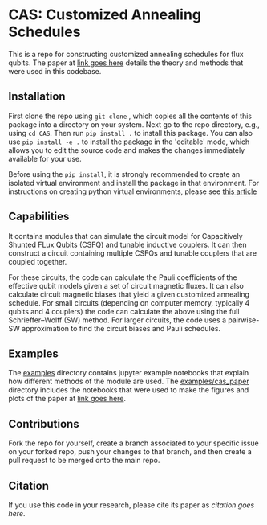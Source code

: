 # CAS: Customized Annealing Schedules

This is a repo for constructing customized annealing schedules for flux qubits.
The paper at [link goes here]() details the theory and methods that were used in this codebase.

## Installation
First clone the repo using `git clone` , which copies all the contents of this package into a directory on your system.
Next go to the repo directory, e.g., using `cd CAS`.
Then run `pip install .` to install this package. You can also use `pip install -e .` to install the package in the 'editable' mode, which allows you to edit the source code and makes the changes immediately available for your use.

Before using the `pip install`, it is strongly recommended to create an isolated virtual environment and install the package in that environment. 
For instructions on creating python virtual environments, please see [this article](https://docs.python-guide.org/dev/virtualenvs/)
## Capabilities
It contains modules that can simulate the circuit model for Capacitively Shunted FLux Qubits (CSFQ) and tunable inductive couplers. 
It can then construct a circuit containing multiple CSFQs and tunable couplers that are coupled together.

For these circuits, the code can calculate the Pauli coefficients of the effective qubit models given a set of circuit magnetic fluxes.
It can also calculate circuit magnetic biases that yield a given customized annealing schedule.
For small circuits (depending on computer memory, typically 4 qubits and 4 couplers) the code can calculate the above using the full Schrieffer–Wolff (SW) method. 
For larger circuits, the code uses a pairwise-SW approximation to find the circuit biases and Pauli schedules.

## Examples
The [examples](https://github.com/USCqserver/CAS/tree/master/docs/examples) directory contains jupyter example notebooks that explain how different methods of the module are used.
The [examples/cas_paper](https://github.com/USCqserver/CAS/tree/master/docs/examples/cas_paper) directory includes the notebooks that were used to make the figures and plots of the paper at [link goes here]().


## Contributions
Fork the repo for yourself, create a branch associated to your specific issue on your forked repo, push your changes to that branch, and then create a pull request to be merged onto the main repo.

## Citation
If you use this code in your research, please cite its paper as _citation goes here_.
